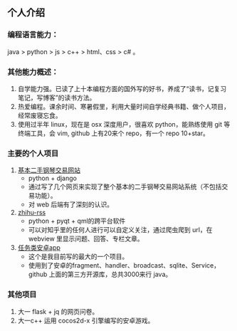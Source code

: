 ## 个人介绍
### 编程语言能力：
java > python > js > c++ > html、css > c# 。

### 其他能力概述：
1. 自学能力强。已读了上十本编程方面的国外写的好书，养成了“读书，记复习笔记，写博客”的读书方法。
2. 热爱编程。课余时间、寒暑假里，利用大量时间自学经典书籍、做个人项目，经常废寝忘食。
3. 使用过半年 linux，现在是 osx 深度用户，很喜欢 python，能熟练使用 git 等终端工具，会 vim, github 上有20来个 repo，有一个 repo 10+star。

### 主要的个人项目
1. [基本二手钢琴交易网站](https://github.com/SimplyY/web_piano)
    - python + django
    - 通过写了几个网页来实现了整个基本的二手钢琴交易网站系统（不包括交易功能）。
    - 对 web 后端有了深刻的认识。
2. [zhihu-rss](https://github.com/SimplyY/zhihu-rss)
    - python + pyqt + qml的跨平台软件
    - 可以对知乎里的任何人进行可以自定义关注，通过爬虫爬到 url，在 webview 里显示问题、回答、专栏文章。
3. [任务类安卓app](https://github.com/jnSimpler/KillExam)
    - 这个是我目前写的最大的一个项目。
    - 使用到了安卓的fragment、handler、broadcast、sqlite、Service，github 上面的第三方开源库，总共3000来行 java。
### 其他项目
1. 大一 flask + jq 的网页问卷。
2. 大一c++ 运用 cocos2d-x 引擎编写的安卓游戏。
